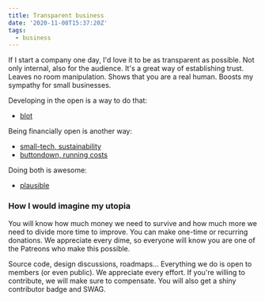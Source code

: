 ```yaml
---
title: Transparent business
date: '2020-11-08T15:37:20Z'
tags:
  - business
---
```


If I start a company one day, I'd love it to be as transparent as possible.
Not only internal, also for the audience. It's a great way of establishing trust.
Leaves no room manipulation. Shows that you are a real human. Boosts my sympathy for small businesses.

Developing in the open is a way to do that:

- [blot](https://blot.im)

Being financially open is another way:

- [small-tech, sustainability](https://small-tech.org/fund-us/)
- [buttondown, running costs](https://www.notion.so/Running-Costs-f29729ded5494272947f656440967cbf)

Doing both is awesome:

- [plausible](https://plausible.io/about)

### How I would imagine my utopia

You will know how much money we need to survive and how much more we need to divide more time to improve. You can make one-time or recurring donations. We appreciate every dime, so everyone will know you are one of the Patreons who make this possible.

Source code, design discussions, roadmaps... Everything we do is open to members (or even public). We appreciate every effort. If you're willing to contribute, we will make sure to compensate. You will also get a shiny contributor badge and SWAG.
